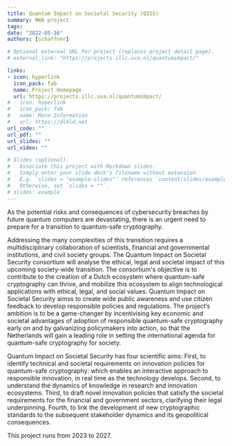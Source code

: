 ```yaml
---
title: Quantum Impact on Societal Security (QISS)
summary: NWA project
tags:
date: "2022-05-16"
authors: [schaffner]

# Optional external URL for project (replaces project detail page).
# external_link: "https://projects.illc.uva.nl/quantumimpact/"

links:
- icon: hyperlink
  icon_pack: fab
  name: Project Homepage
  url: https://projects.illc.uva.nl/quantumimpact/
# - icon: hyperlink
#   icon_pack: fab
#   name: More Information
#   url: https://dl4ld.net
url_code: ""
url_pdf: ""
url_slides: ""
url_video: ""

# Slides (optional).
#   Associate this project with Markdown slides.
#   Simply enter your slide deck's filename without extension.
#   E.g. `slides = "example-slides"` references `content/slides/example-slides.md`.
#   Otherwise, set `slides = ""`.
# slides: example
---
```


As the potential risks and consequences of cybersecurity breaches by future quantum computers are devastating, there is an urgent need to prepare for a transition to quantum-safe cryptography. 

Addressing the many complexities of this transition requires a multidisciplinary collaboration of scientists, financial and governmental institutions, and civil society groups. The Quantum Impact on Societal Security consortium will analyse the ethical, legal and societal impact of this upcoming society-wide transition. The consortium's objective is to contribute to the creation of a Dutch ecosystem where quantum-safe cryptography can thrive, and mobilize this ecosystem to align technological applications with ethical, legal, and social values. Quantum Impact on Societal Security aimss to create wide public awareness and use citizen feedback to develop responsible policies and regulations. The project’s ambition is to be a game-changer by incentivising key economic and societal advantages of adoption of responsible quantum-safe cryptography early on and by galvanizing policymakers into action, so that the Netherlands will gain a leading role in setting the international agenda for quantum-safe cryptography for society.

Quantum Impact on Societal Security has four scientific aims: First, to identify technical and societal requirements on innovation policies for quantum-safe cryptography: which enables an interactive approach to responsible innovation, in real time as the technology develops. Second, to understand the dynamics of knowledge in research and innovation ecosystems. Third, to draft novel innovation policies that satisfy the societal requirements for the financial and government sectors, clarifying their legal underpinning. Fourth, to link the development of new cryptographic standards to the subsequent stakeholder dynamics and its geopolitical consequences.

This project runs from 2023 to 2027.
